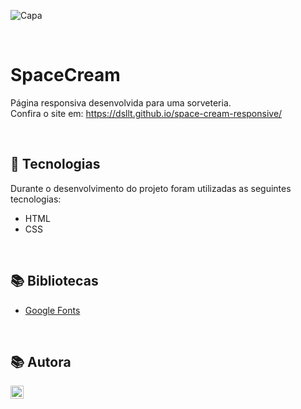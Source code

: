 ![Capa](https://user-images.githubusercontent.com/62303172/191808344-c393f0ec-5d02-4edb-8291-8b8ea756cef1.png)

<br>

# SpaceCream 
Página responsiva desenvolvida para uma sorveteria.
<br>
Confira o site em: https://dsllt.github.io/space-cream-responsive/

<br>

## 🚀 Tecnologias
Durante o desenvolvimento do projeto foram utilizadas as seguintes tecnologias:
* HTML
* CSS

<br>

## 📚 Bibliotecas
* [Google Fonts](https://fonts.google.com/)

<br>

## 📚 Autora
<a href="https://www.linkedin.com/in/dayanesallet/" target="_blank"><img align="left" src="https://raw.githubusercontent.com/yushi1007/yushi1007/main/images/linkedin.svg" alt="" width="21px"/></a>
